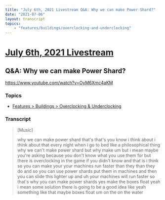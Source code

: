 ```yaml
---
title: "July 6th, 2021 Livestream Q&A: Why we can make Power Shard?"
date: "2021-07-06"
layout: transcript
topics:
    - "features/buildings/overclocking-and-underclocking"
---
```

# [July 6th, 2021 Livestream](../2021-07-06.md)
## Q&A: Why we can make Power Shard?
https://www.youtube.com/watch?v=OyM6Xmc4aKM

### Topics
* [Features > Buildings > Overclocking & Underclocking](../topics/features/buildings/overclocking-and-underclocking.md)

### Transcript

> [Music]
>
> why we can make power shard that's that's you know i think about i think about that every night when i go to bed like a philosophical thing why we can't make power shard but why make um but i mean maybe you're asking because you don't know what you use them for but there is overclocking in the game if you didn't know and that is i think so you can make your your machines run faster than they than they do and so you can use power shards put them in machines and then you can slide this lighter up and uh your machines will run faster so that's why you can make power shards yes make the boxes float yeah i mean some solution there is going to be a good idea like yeah something like that maybe boxes float um on the on the water
